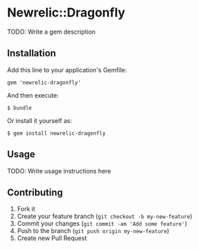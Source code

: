 # Newrelic::Dragonfly

TODO: Write a gem description

## Installation

Add this line to your application's Gemfile:

    gem 'newrelic-dragonfly'

And then execute:

    $ bundle

Or install it yourself as:

    $ gem install newrelic-dragonfly

## Usage

TODO: Write usage instructions here

## Contributing

1. Fork it
2. Create your feature branch (`git checkout -b my-new-feature`)
3. Commit your changes (`git commit -am 'Add some feature'`)
4. Push to the branch (`git push origin my-new-feature`)
5. Create new Pull Request
